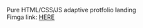 Pure HTML/CSS/JS adaptive protfolio landing<br>
Fimga link: [HERE](https://www.figma.com/file/5D9pDuLtS042hzaoN69Kd7/Free--Landing--Page-Template?node-id=254%3A517)
